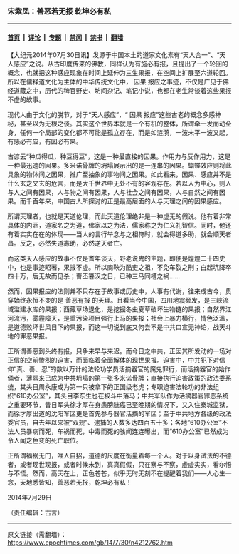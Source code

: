 ### 宋紫凤：善恶若无报 乾坤必有私

---

#### [首页](../../../..?n4212762) &nbsp;|&nbsp; [评论](../../../../../epoch-comment?n4212762) &nbsp;|&nbsp; [专题](../../../../../epoch-special?n4212762) &nbsp;|&nbsp; [禁闻](../../../../../epoch-news?n4212762) &nbsp;|&nbsp; [禁书](../../../../../books?n4212762) &nbsp;|&nbsp; [翻墙](https://github.com/gfw-breaker/nogfw/blob/master/README.md?n4212762)


<div class="post_content" id="artbody" itemprop="articleBody">
 <!-- article content begin -->
 <p>
  【大纪元2014年07月30日讯】发源于中国本土的道家文化素有“天人合一”、“天人感应”之说。从古印度传来的佛教，同样认为有施必有报，且提出了一个轮回的概念，也就把这种感应现象在时间上延伸为三生果报，在空间上扩展至六道轮回。所以在儒释道文化为主体的中华传统文化中，
  <ok href="https://www.epochtimes.com/gb/tag/%E5%9B%A0%E6%9E%9C.html">
   因果
  </ok>
  报应之事迹，不仅是广见于佛经道藏之中，历代的稗官野史、坊间杂记、笔记小说，也都在老生常谈着这些果报不虚的故事。
 </p>
 <p>
  现代人由于文化的脱节，对于“天人感应”，“
  <ok href="https://www.epochtimes.com/gb/tag/%E5%9B%A0%E6%9E%9C.html">
   因果
  </ok>
  报应”这些古老的概念多感神秘，甚至以为无根之谈。其实这个世界本就是一个有机的整体，所谓牵一发而动全身，任何一个局部的变化都不可能是孤立存在，而是如涟漪，一波未平一波又起，有感必有应，有因必有果。
 </p>
 <p>
  古谚云“种瓜得瓜，种豆得豆”，这是一种最直接的因果。作用力与反作用力，这是一种最迅速的因果。多米诺骨牌的坍塌展示出的是一连串的因果。蝴蝶效应则将此具象的物体间之因果，推广至抽象的事物间之因果。如此看来，因果、感应并不是什么玄之又玄的危言，而是大千世界中无处不有的客观存在。若以人为中心，则人与人之间有因果，人与物之间有因果，人与社会之间有因果，人与自然之间有因果。而千百年来，中国古人所探讨的正是最高层面的人与天理之间的因果感应。
 </p>
 <p>
  所谓天理者，也就是天道伦理，而此天道伦理绝非是一种虚无的假说。他有着非常具体的内涵，道家名之为道，佛家以之为法，儒家称之为仁义礼智信。同时，他还有着实实在在的体现――当人的言行举念与之相符时，就会得道多助，就会顺天者昌。反之，必然失道寡助，必然逆天者亡。
 </p>
 <p>
  而这类天人感应的故事不仅是耆年谈天，野老说鬼的主题，即便是煌煌二十四史中，也是事迹昭著，果报不虚。所以商鞅为酷吏之祖，不免车裂之刑；白起坑降卒四十万，后无故而见杀；曹丕篡汉之日，已种三马同槽之祸……
 </p>
 <p>
  然而，因果报应的法则并不只存在于故事或历史中，人事有代谢，往来成古今，贯穿始终永恒不变的是
  <ok href="https://www.epochtimes.com/gb/tag/%E5%96%84%E6%81%B6%E6%9C%89%E6%8A%A5.html">
   善恶有报
  </ok>
  的天理。且看当今中国，四川地震频发，是三峡流域滥建水库的果报；西藏草场退化，是挖掘冬虫夏草破坏生物链的果报；自然界江河流污，雾霾障天，是重污染项目强行上马的果报；社会上暴力横行，情色泛滥，是道德败坏世风日下的果报，而这一切说到底又何尝不是中共口宣无神论，战天斗地的罪恶果报。
 </p>
 <p>
  正所谓善恶到头终有报，只争来早与来迟。而今日之中共，正因其所发动的一场对正信的空前惨烈的迫害，而面临着全面解体的现世果报。迫害中，中共犯下对信仰“真、善、忍”的数以万计的法轮功学员活摘器官的魔鬼罪行，而活摘器官的始作俑者，薄熙来已成为中共坍塌的第一张多米诺骨牌；直接执行迫害政策的政法委系统，其头目周永康成为第一只被拿下的正国级老虎；专职迫害法轮功的非法组织“610办公室”，其头目李东生也在权斗中落马；中共军队作为活摘器官罪恶系统之重要环节，昔日军头徐才厚在身患膀胱癌已至晚期的情况下，又入住秦城监狱，而徐才厚出道的沈阳军区更是首先参与器官活摘的军区；至于中共地方各级的政法委官员，自去年以来被“双规”、逮捕的人数多达四百五十多；各地“610办公室”不法人员暴病而死，车祸而死，中毒而死的骇闻连连曝出，而“610办公室”已然成为令人闻之色变的死亡职位。
 </p>
 <p>
  正所谓福祸无门，唯人自招，道德的尺度在衡量着每一个人。对于以身试法的不德者，或者现世现报，或者时候未到，真真假假，只在察与不察，虚虚实实，看尔悟与不悟。然而，高天在上，正色苍苍，似乎无时无刻不在提醒着我们——人心生一念，天地悉皆知，善恶若无报，乾坤必有私！
 </p>
 <p>
  2014年7月29日
 </p>
 <p>
  （责任编辑：古言）
 </p>
 <!-- article content end -->
 <div id="below_article_ad">
 </div>
</div>


---

原文链接（需翻墙）：https://www.epochtimes.com/gb/14/7/30/n4212762.htm